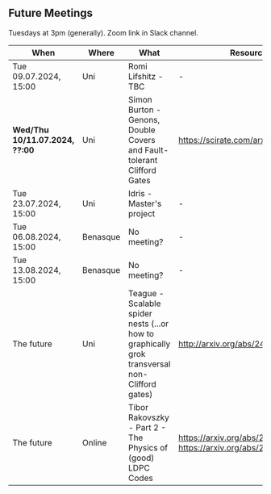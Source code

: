 ## Future Meetings

Tuesdays at 3pm (generally). Zoom link in Slack channel.

| When                             | Where    | What                                                                                                     | Resources                                                          |
|----------------------------------|----------|----------------------------------------------------------------------------------------------------------|--------------------------------------------------------------------|
| Tue 09.07.2024, 15:00            | Uni      | Romi Lifshitz - TBC                                                                                      | -                                                                  |
| **Wed/Thu 10/11.07.2024, ??:00** | Uni      | Simon Burton - Genons, Double Covers and Fault-tolerant Clifford Gates                                   | https://scirate.com/arxiv/2406.09951                               |
| Tue 23.07.2024, 15:00            | Uni      | Idris - Master's project                                                                                 | -                                                                  |
| Tue 06.08.2024, 15:00            | Benasque | No meeting?                                                                                              | -                                                                  |
| Tue 13.08.2024, 15:00            | Benasque | No meeting?                                                                                              | -                                                                  |
| The future                       | Uni      | Teague - Scalable spider nests (...or how to graphically grok transversal non-Clifford gates)            | http://arxiv.org/abs/2404.07828                                    |
| The future                       | Online   | Tibor Rakovszky - Part 2 - The Physics of (good) LDPC Codes                                              | https://arxiv.org/abs/2310.16032, https://arxiv.org/abs/2402.16831 |